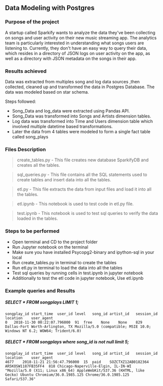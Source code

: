 ## Data Modeling with Postgres

### Purpose of the project

A startup called Sparkify wants to analyze the data they've been collecting on songs and user activity on their new music streaming app. The analytics team is particularly interested in understanding what songs users are listening to. Currently, they don't have an easy way to query their data, which resides in a directory of JSON logs on user activity on the app, as well as a directory with JSON metadata on the songs in their app.

### Results achieved

Data was extracted from multiples song and log data sources ,then collected, cleaned up and transformed the data in Postgres Database. The data was modeled based on star schema.

Steps followed:
- Song_Data and log_data were extracted using Pandas API.
- Song_Data was transformed into Songs and Artists dimension tables.
- Log data was transformed into Time and Users dimension table which involved multiple datetime based transformations.
- Later the data from 4 tables were modeled to form a single fact table called song_plays

### Files Description

> create_tables.py - This file creates new database SparkifyDB and creates all the tables.

> sql_queries.py - This file contains all the SQL statements used to create tables and insert data into all the tables.

> etl.py - This file extracts the data from input files and load it into all the tables.

> etl.ipynb - This notebook is used to test code in etl.py file.

> test.ipynb - This notebook is used to test sql queries to verify the data loaded in the tables.

### Steps to be performed
- Open terminal and CD to the project folder
- Run Jupyter notebook on the terminal
- Make sure you have installed Psycopg2-binary and ipython-sql in your local
- Run create_tables.py in terminal to create the tables
- Run etl.py in terminal to load the data into all the tables
- Test sql queries by running cells in test.ipynb in jupyter notebook
- Additionally to test the etl code in jupyter notebook, Use etl.ipynb  

### Example queries and Results

##### SELECT * FROM songplays LIMIT 1;
```
songplay_id	start_time	user_id	level	song_id	artist_id	session_id	location	user_agent
0	2018-11-30 00:22:07.796000	91	free	None	None	829	Dallas-Fort Worth-Arlington, TX	Mozilla/5.0 (compatible; MSIE 10.0; Windows NT 6.2; WOW64; Trident/6.0)
```

##### SELECT * FROM songplays where song_id is not null limit 5;

```
songplay_id	start_time	user_id	level	song_id	artist_id	session_id	location	user_agent
4677	2018-11-21 21:56:47.796000	15	paid	SOZCTXZ12AB0182364	AR5KOSW1187FB35FF4	818	Chicago-Naperville-Elgin, IL-IN-WI	"Mozilla/5.0 (X11; Linux x86_64) AppleWebKit/537.36 (KHTML, like Gecko) Ubuntu Chromium/36.0.1985.125 Chrome/36.0.1985.125 Safari/537.36"
```